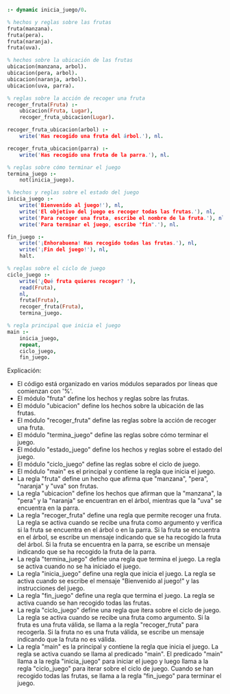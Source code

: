 ```prolog
:- dynamic inicia_juego/0.

% hechos y reglas sobre las frutas
fruta(manzana).
fruta(pera).
fruta(naranja).
fruta(uva).

% hechos sobre la ubicación de las frutas
ubicacion(manzana, arbol).
ubicacion(pera, arbol).
ubicacion(naranja, arbol).
ubicacion(uva, parra).

% reglas sobre la acción de recoger una fruta
recoger_fruta(Fruta) :-
    ubicacion(Fruta, Lugar),
    recoger_fruta_ubicacion(Lugar).

recoger_fruta_ubicacion(arbol) :-
    write('Has recogido una fruta del árbol.'), nl.

recoger_fruta_ubicacion(parra) :-
    write('Has recogido una fruta de la parra.'), nl.

% reglas sobre cómo terminar el juego
termina_juego :-
    not(inicia_juego).

% hechos y reglas sobre el estado del juego
inicia_juego :-
    write('Bienvenido al juego!'), nl,
    write('El objetivo del juego es recoger todas las frutas.'), nl,
    write('Para recoger una fruta, escribe el nombre de la fruta.'), nl,
    write('Para terminar el juego, escribe "fin".'), nl.

fin_juego :-
    write('¡Enhorabuena! Has recogido todas las frutas.'), nl,
    write('¡Fin del juego!'), nl,
    halt.

% reglas sobre el ciclo de juego
ciclo_juego :-
    write('¿Qué fruta quieres recoger? '),
    read(Fruta),
    nl,
    fruta(Fruta),
    recoger_fruta(Fruta),
    termina_juego.

% regla principal que inicia el juego
main :-
    inicia_juego,
    repeat,
    ciclo_juego,
    fin_juego.
```

Explicación:

* El código está organizado en varios módulos separados por líneas que comienzan con '%'.
* El módulo "fruta" define los hechos y reglas sobre las frutas.
* El módulo "ubicacion" define los hechos sobre la ubicación de las frutas.
* El módulo "recoger_fruta" define las reglas sobre la acción de recoger una fruta.
* El módulo "termina_juego" define las reglas sobre cómo terminar el juego.
* El módulo "estado_juego" define los hechos y reglas sobre el estado del juego.
* El módulo "ciclo_juego" define las reglas sobre el ciclo de juego.
* El módulo "main" es el principal y contiene la regla que inicia el juego.
* La regla "fruta" define un hecho que afirma que "manzana", "pera", "naranja" y "uva" son frutas.
* La regla "ubicacion" define los hechos que afirman que la "manzana", la "pera" y la "naranja" se encuentran en el árbol, mientras que la "uva" se encuentra en la parra.
* La regla "recoger_fruta" define una regla que permite recoger una fruta. La regla se activa cuando se recibe una fruta como argumento y verifica si la fruta se encuentra en el árbol o en la parra. Si la fruta se encuentra en el árbol, se escribe un mensaje indicando que se ha recogido la fruta del árbol. Si la fruta se encuentra en la parra, se escribe un mensaje indicando que se ha recogido la fruta de la parra.
* La regla "termina_juego" define una regla que termina el juego. La regla se activa cuando no se ha iniciado el juego.
* La regla "inicia_juego" define una regla que inicia el juego. La regla se activa cuando se escribe el mensaje "Bienvenido al juego!" y las instrucciones del juego.
* La regla "fin_juego" define una regla que termina el juego. La regla se activa cuando se han recogido todas las frutas.
* La regla "ciclo_juego" define una regla que itera sobre el ciclo de juego. La regla se activa cuando se recibe una fruta como argumento. Si la fruta es una fruta válida, se llama a la regla "recoger_fruta" para recogerla. Si la fruta no es una fruta válida, se escribe un mensaje indicando que la fruta no es válida.
* La regla "main" es la principal y contiene la regla que inicia el juego. La regla se activa cuando se llama al predicado "main". El predicado "main" llama a la regla "inicia_juego" para iniciar el juego y luego llama a la regla "ciclo_juego" para iterar sobre el ciclo de juego. Cuando se han recogido todas las frutas, se llama a la regla "fin_juego" para terminar el juego.